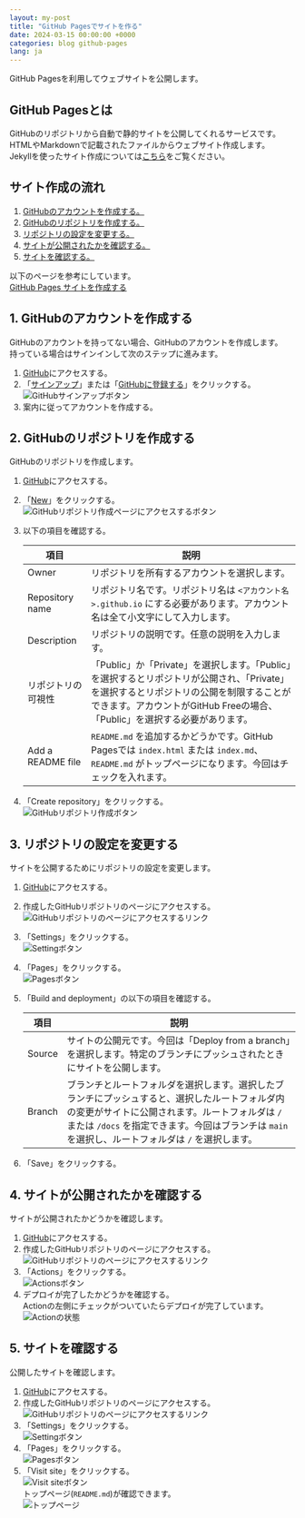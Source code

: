 ```yaml
---
layout: my-post
title: "GitHub Pagesでサイトを作る"
date: 2024-03-15 00:00:00 +0000
categories: blog github-pages
lang: ja
---
```


GitHub Pagesを利用してウェブサイトを公開します。

## GitHub Pagesとは
GitHubのリポジトリから自動で静的サイトを公開してくれるサービスです。  
HTMLやMarkdownで記載されたファイルからウェブサイト作成します。  
Jekyllを使ったサイト作成については[こちら](/blog/github-pages/creating-site-by-github-pages-with-jekyll)をご覧ください。

## サイト作成の流れ
1. [GitHubのアカウントを作成する。](#1-githubのアカウントを作成する)
2. [GitHubのリポジトリを作成する。](#2-githubのリポジトリを作成する)
3. [リポジトリの設定を変更する。](#3-リポジトリの設定を変更する)
4. [サイトが公開されたかを確認する。](#4-サイトが公開されたかを確認する)
5. [サイトを確認する。](#4-サイトを確認する)

以下のページを参考にしています。  
[GitHub Pages サイトを作成する](https://docs.github.com/ja/pages/getting-started-with-github-pages/creating-a-github-pages-site)

## 1. GitHubのアカウントを作成する
GitHubのアカウントを持ってない場合、GitHubのアカウントを作成します。   
持っている場合はサインインして次のステップに進みます。
1. [GitHub](https://github.co.jp/)にアクセスする。
2. 「[サインアップ](https://github.com/signup)」または「[GitHubに登録する](https://github.com/signup)」をクリックする。  
![GitHubサインアップボタン](/assets/images/blog/github-pages/creating-site-by-github-pages/image1.png "GitHubサインアップボタン")
3. 案内に従ってアカウントを作成する。

## 2. GitHubのリポジトリを作成する
GitHubのリポジトリを作成します。
1. [GitHub](https://github.com/)にアクセスする。
2. 「[New](https://github.com/new)」をクリックする。  
![GitHubリポジトリ作成ページにアクセスするボタン](/assets/images/blog/github-pages/creating-site-by-github-pages/image2.png "GitHubリポジトリ作成ページにアクセスするボタン")
3. 以下の項目を確認する。

    |項目|説明|
    |----|----|
    |Owner|リポジトリを所有するアカウントを選択します。|
    |Repository name|リポジトリ名です。リポジトリ名は `<アカウント名>.github.io` にする必要があります。アカウント名は全て小文字にして入力します。|
    |Description|リポジトリの説明です。任意の説明を入力します。|
    |リポジトリの可視性|「Public」か「Private」を選択します。「Public」を選択するとリポジトリが公開され、「Private」を選択するとリポジトリの公開を制限することができます。アカウントがGitHub Freeの場合、「Public」を選択する必要があります。|
    |Add a README file|`README.md` を追加するかどうかです。GitHub Pagesでは `index.html` または `index.md`、`README.md` がトップページになります。今回はチェックを入れます。|

4. 「Create repository」をクリックする。  
![GitHubリポジトリ作成ボタン](/assets/images/blog/github-pages/creating-site-by-github-pages/image3.png "GitHubリポジトリ作成ボタン")

## 3. リポジトリの設定を変更する
サイトを公開するためにリポジトリの設定を変更します。
1. [GitHub](https://github.com/)にアクセスする。
2. 作成したGitHubリポジトリのページにアクセスする。  
![GitHubリポジトリのページにアクセスするリンク](/assets/images/blog/github-pages/creating-site-by-github-pages/image4.png "GitHubリポジトリのページにアクセスするリンク")
3. 「Settings」をクリックする。  
![Settingボタン](/assets/images/blog/github-pages/creating-site-by-github-pages/image5.png "Settingボタン")
4. 「Pages」をクリックする。  
![Pagesボタン](/assets/images/blog/github-pages/creating-site-by-github-pages/image6.png "Pagesボタン")
5. 「Build and deployment」の以下の項目を確認する。

    |項目|説明|
    |----|----|
    |Source|サイトの公開元です。今回は「Deploy from a branch」を選択します。特定のブランチにプッシュされたときにサイトを公開します。|
    |Branch|ブランチとルートフォルダを選択します。選択したブランチにプッシュすると、選択したルートフォルダ内の変更がサイトに公開されます。ルートフォルダは `/` または `/docs` を指定できます。今回はブランチは `main` を選択し、ルートフォルダは `/` を選択します。|

6. 「Save」をクリックする。

## 4. サイトが公開されたかを確認する
サイトが公開されたかどうかを確認します。
1. [GitHub](https://github.com/)にアクセスする。
2. 作成したGitHubリポジトリのページにアクセスする。  
![GitHubリポジトリのページにアクセスするリンク](/assets/images/blog/github-pages/creating-site-by-github-pages/image4.png "GitHubリポジトリのページにアクセスするリンク")
3. 「Actions」をクリックする。  
![Actionsボタン](/assets/images/blog/github-pages/creating-site-by-github-pages/image9.png "Actionsボタン")
4. デプロイが完了したかどうかを確認する。  
Actionの左側にチェックがついていたらデプロイが完了しています。  
![Actionの状態](/assets/images/blog/github-pages/creating-site-by-github-pages/image10.png "Actionの状態")

## 5. サイトを確認する
公開したサイトを確認します。
1. [GitHub](https://github.com/)にアクセスする。
2. 作成したGitHubリポジトリのページにアクセスする。  
![GitHubリポジトリのページにアクセスするリンク](/assets/images/blog/github-pages/creating-site-by-github-pages/image4.png "GitHubリポジトリのページにアクセスするリンク")
3. 「Settings」をクリックする。  
![Settingボタン](/assets/images/blog/github-pages/creating-site-by-github-pages/image5.png "Settingボタン")
4. 「Pages」をクリックする。  
![Pagesボタン](/assets/images/blog/github-pages/creating-site-by-github-pages/image6.png "Pagesボタン")
5. 「Visit site」をクリックする。  
![Visit siteボタン](/assets/images/blog/github-pages/creating-site-by-github-pages/image7.png "Visit siteボタン")  
トップページ(`README.md`)が確認できます。  
![トップページ](/assets/images/blog/github-pages/creating-site-by-github-pages/image8.png "トップページ")